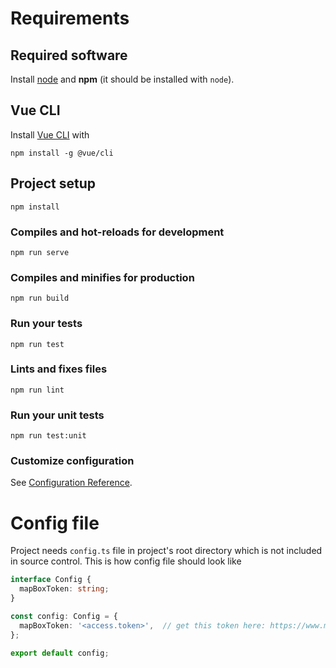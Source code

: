 # Requirements

## Required software

Install [node](https://nodejs.org/en/) and **npm** (it should be installed with `node`).

## Vue CLI

Install [Vue CLI](https://cli.vuejs.org/) with 
```
npm install -g @vue/cli
```

## Project setup
```
npm install
```

### Compiles and hot-reloads for development
```
npm run serve
```

### Compiles and minifies for production
```
npm run build
```

### Run your tests
```
npm run test
```

### Lints and fixes files
```
npm run lint
```

### Run your unit tests
```
npm run test:unit
```

### Customize configuration
See [Configuration Reference](https://cli.vuejs.org/config/).

# Config file

Project needs `config.ts` file in project's root directory which is not included in source control. This is how config file should look like

```typescript
interface Config {
  mapBoxToken: string;
}

const config: Config = {
  mapBoxToken: '<access.token>',  // get this token here: https://www.mapbox.com/studio/account/tokens/
};

export default config;

```